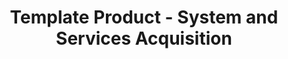 ---
permalink: /product-documents/template-product/nist-800-53/sa/
layout: control_family
title: Template Product - System and Services Acquisition
category: Product Documents
lead: |
  Control responses for NIST 800-53 rev4.
subnav:
  data: components.template-product.satisfies
  href: ['#%', control_key]
  text: control_key
product_info:
  name: Template Product
  opencontrol_component: template-product
  control_family_shorthand: SA
---
